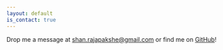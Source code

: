 ```yaml
---
layout: default
is_contact: true
---
```

Drop me a message at [shan.rajapakshe@gmail.com](mailto:shan.rajapakshe@gmail.com) or find me on [GitHub](github.com/shanrajapakshe)!

